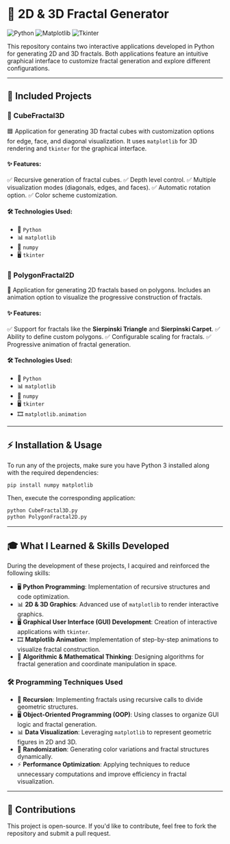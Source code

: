 # 🚀 2D & 3D Fractal Generator

![Python](https://img.shields.io/badge/Python-3.8%2B-blue?style=for-the-badge&logo=python)
![Matplotlib](https://img.shields.io/badge/Matplotlib-Visualization-orange?style=for-the-badge&logo=plotly)
![Tkinter](https://img.shields.io/badge/Tkinter-GUI-green?style=for-the-badge)

This repository contains two interactive applications developed in Python for generating 2D and 3D fractals. Both applications feature an intuitive graphical interface to customize fractal generation and explore different configurations.

---

## 📌 Included Projects

### 🎲 CubeFractal3D
🟦 Application for generating 3D fractal cubes with customization options for edge, face, and diagonal visualization. It uses `matplotlib` for 3D rendering and `tkinter` for the graphical interface.

#### ✨ Features:
✅ Recursive generation of fractal cubes.
✅ Depth level control.
✅ Multiple visualization modes (diagonals, edges, and faces).
✅ Automatic rotation option.
✅ Color scheme customization.

#### 🛠️ Technologies Used:
- 🐍 `Python`
- 📊 `matplotlib`
- 🔢 `numpy`
- 🖥️ `tkinter`

### 🔷 PolygonFractal2D
📐 Application for generating 2D fractals based on polygons. Includes an animation option to visualize the progressive construction of fractals.

#### ✨ Features:
✅ Support for fractals like the **Sierpinski Triangle** and **Sierpinski Carpet**.
✅ Ability to define custom polygons.
✅ Configurable scaling for fractals.
✅ Progressive animation of fractal generation.

#### 🛠️ Technologies Used:
- 🐍 `Python`
- 📊 `matplotlib`
- 🔢 `numpy`
- 🖥️ `tkinter`
- 🎞️ `matplotlib.animation`

---

## ⚡ Installation & Usage
To run any of the projects, make sure you have Python 3 installed along with the required dependencies:

```bash
pip install numpy matplotlib
```

Then, execute the corresponding application:

```bash
python CubeFractal3D.py
python PolygonFractal2D.py
```

---

## 🎓 What I Learned & Skills Developed

During the development of these projects, I acquired and reinforced the following skills:
- 🖥️ **Python Programming**: Implementation of recursive structures and code optimization.
- 📊 **2D & 3D Graphics**: Advanced use of `matplotlib` to render interactive graphics.
- 🖥️ **Graphical User Interface (GUI) Development**: Creation of interactive applications with `tkinter`.
- 🎞️ **Matplotlib Animation**: Implementation of step-by-step animations to visualize fractal construction.
- 🧠 **Algorithmic & Mathematical Thinking**: Designing algorithms for fractal generation and coordinate manipulation in space.

### 🛠️ Programming Techniques Used
- 🔄 **Recursion**: Implementing fractals using recursive calls to divide geometric structures.
- 🖥️ **Object-Oriented Programming (OOP)**: Using classes to organize GUI logic and fractal generation.
- 📊 **Data Visualization**: Leveraging `matplotlib` to represent geometric figures in 2D and 3D.
- 🔀 **Randomization**: Generating color variations and fractal structures dynamically.
- ⚡ **Performance Optimization**: Applying techniques to reduce unnecessary computations and improve efficiency in fractal visualization.

---

## 🤝 Contributions
This project is open-source. If you'd like to contribute, feel free to fork the repository and submit a pull request.


